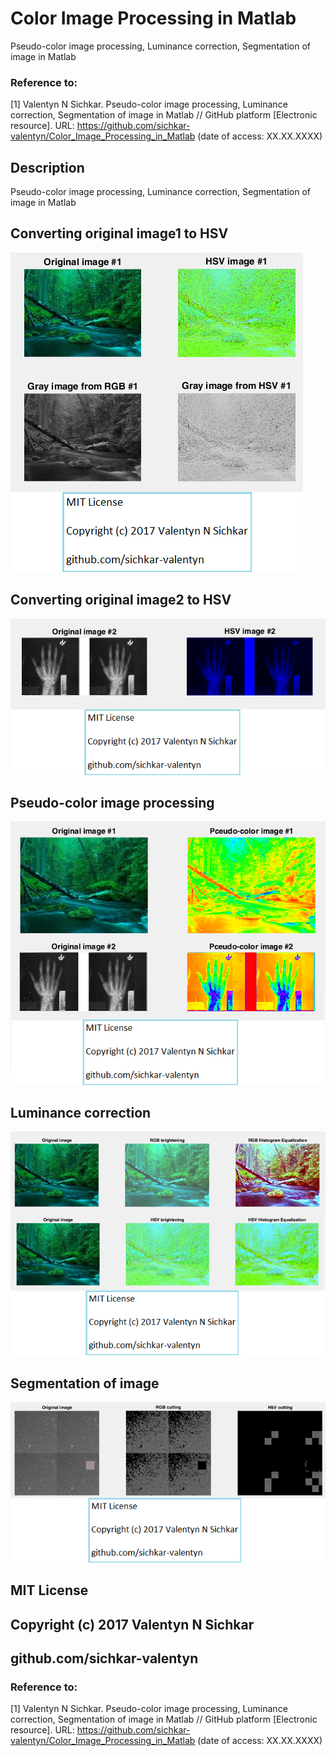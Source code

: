 # Color Image Processing in Matlab
Pseudo-color image processing, Luminance correction, Segmentation of image in Matlab

### Reference to:
[1] Valentyn N Sichkar. Pseudo-color image processing, Luminance correction, Segmentation of image in Matlab // GitHub platform [Electronic resource]. URL: https://github.com/sichkar-valentyn/Color_Image_Processing_in_Matlab (date of access: XX.XX.XXXX)

## Description
Pseudo-color image processing, Luminance correction, Segmentation of image in Matlab

## Converting original image1 to HSV
![Result](images/Converting_original_image1_to_HSV.png)

## Converting original image2 to HSV
![Result](images/Converting_original_image2_to_HSV.png)

## Pseudo-color image processing
![Result](images/Pseudo-color_image_processing.png)

## Luminance correction
![Result](images/Luminance_correction.png)

## Segmentation of image
![Result](images/Segmentation_of_image.png)

## MIT License
## Copyright (c) 2017 Valentyn N Sichkar
## github.com/sichkar-valentyn
### Reference to:
[1] Valentyn N Sichkar. Pseudo-color image processing, Luminance correction, Segmentation of image in Matlab // GitHub platform [Electronic resource]. URL: https://github.com/sichkar-valentyn/Color_Image_Processing_in_Matlab (date of access: XX.XX.XXXX)
